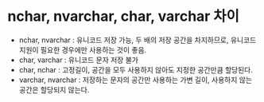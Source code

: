 # nchar, nvarchar, char, varchar 차이

- nchar, nvarchar : 유니코드 저장 가능, 두 배의 저장 공간을 차지하므로, 유니코드 지원이 필요한 경우에만 사용하는 것이 좋음.
- char, varchar : 유니코드 문자 저장 불가
- char, nchar : 고정길이, 공간을 모두 사용하지 않아도 지정한 공간만큼 할당된다.
- varchar, nvarchar : 저장하는 문자의 공간만 사용하는 가변 길이, 사용하지 않는 공간은 할당되지 않는다.
